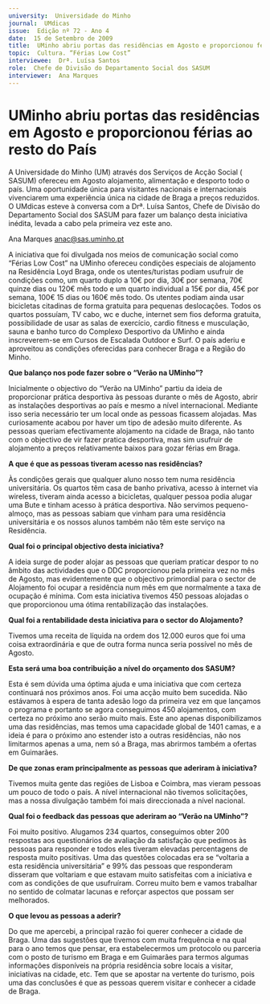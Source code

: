 ```yaml
---
university:  Universidade do Minho
journal:  UMdicas
issue:  Edição nº 72 - Ano 4
date:  15 de Setembro de 2009
title:  UMinho abriu portas das residências em Agosto e proporcionou férias ao resto do País
topic:  Cultura. “Férias Low Cost”
interviewee:  Drª. Luísa Santos
role:  Chefe de Divisão do Departamento Social dos SASUM
interviewer:  Ana Marques
--- 
```


# UMinho abriu portas das residências em Agosto e proporcionou férias ao resto do País 

A Universidade do Minho (UM) através dos Serviços de Acção Social ( SASUM) ofereceu em Agosto alojamento, alimentação e desporto todo o país. Uma oportunidade única para visitantes nacionais e internacionais vivenciarem uma experiência única na cidade de Braga a preços reduzidos. O UMdicas esteve à conversa com a Drª. Luísa Santos, Chefe de Divisão do Departamento Social dos SASUM para fazer um balanço desta iniciativa inédita, levada a cabo pela primeira vez este ano.
 
Ana Marques anac@sas.uminho.pt 


A iniciativa que foi divulgada nos meios de comunicação social como “Férias Low Cost” na UMinho ofereceu condições especiais de alojamento na Residência Loyd Braga, onde os utentes/turistas podiam usufruir de condições como, um quarto duplo a 10€ por dia, 30€ por semana, 70€ quinze dias ou 120€ mês todo e um quarto individual a 15€ por dia, 45€ por semana, 100€ 15 dias ou 160€ mês todo. Os utentes podiam ainda usar bicicletas citadinas de forma gratuita para pequenas deslocações. Todos os quartos possuíam, TV cabo, wc e duche, internet sem fios deforma gratuita, possibilidade de usar as salas de exercício, cardio fitness e musculação, sauna e banho turco do Complexo Desportivo da UMinho e ainda inscreverem-se em Cursos de Escalada Outdoor e Surf. O país aderiu e aproveitou as condições oferecidas para conhecer Braga e a Região do Minho.
 

**Que balanço nos pode fazer sobre o “Verão na UMinho”?**

Inicialmente o objectivo do “Verão na UMinho” partiu da ideia de proporcionar prática desportiva às pessoas durante o mês de Agosto, abrir as instalações desportivas ao país e mesmo a nível internacional. Mediante isso seria necessário ter um local onde as pessoas ficassem alojadas. Mas curiosamente acabou por haver um tipo de adesão muito diferente.
As pessoas queriam efectivamente alojamento na cidade de Braga, não tanto com o objectivo de vir fazer pratica desportiva, mas sim usufruir de alojamento a preços relativamente baixos para gozar férias em Braga.
 

**A que é que as pessoas tiveram acesso nas residências?**

Às condições gerais que qualquer aluno nosso tem numa residência universitária. Os quartos têm casa de banho privativa, acesso à internet via wireless, tiveram ainda acesso a bicicletas, qualquer pessoa podia alugar uma Bute e tinham acesso à prática desportiva. Não servimos pequeno-almoço, mas as pessoas sabiam que vinham para uma residência universitária e os nossos alunos também não têm este serviço na Residência.
 

**Qual foi o principal objectivo desta iniciativa?**

A ideia surge de poder alojar as pessoas que queriam praticar despor to no âmbito das actividades que o DDC proporcionou pela primeira vez no mês de Agosto, mas evidentemente que o objectivo primordial para o sector de Alojamento foi ocupar a residência num mês em que normalmente a taxa de ocupação é mínima. Com esta iniciativa tivemos 450 pessoas alojadas o que proporcionou uma ótima rentabilização das instalações.
 

**Qual foi a rentabilidade desta iniciativa para o sector do Alojamento?**

Tivemos uma receita de líquida na ordem dos 12.000 euros que foi uma coisa extraordinária e que de outra forma nunca seria possível no mês de Agosto.


**Esta será uma boa contribuição a nível do orçamento dos SASUM?**

Esta é sem dúvida uma óptima ajuda e uma iniciativa que com certeza continuará nos próximos anos. Foi uma acção muito bem sucedida. Não estávamos à espera de tanta adesão logo da primeira vez em que lançamos o programa e portanto se agora conseguimos 450 alojamentos, com certeza no próximo ano serão muito mais. Este ano apenas disponibilizamos uma das residências, mas temos uma capacidade global de 1401 camas, e a ideia é para o próximo ano estender isto a outras residências, não nos limitarmos apenas a uma, nem só a Braga, mas abrirmos também a ofertas em Guimarães.
 

**De que zonas eram principalmente as pessoas que aderiram à iniciativa?**

Tivemos muita gente das regiões de Lisboa e Coimbra, mas vieram pessoas um pouco de todo o país.
A nível internacional não tivemos solicitações, mas a nossa divulgação também foi mais direccionada a nível nacional.
 

**Qual foi o feedback das pessoas que aderiram ao “Verão na UMinho”?**

Foi muito positivo. Alugamos 234 quartos, conseguimos obter 200 respostas aos questionários de avaliação da satisfação que pedimos às pessoas para responder e todos eles tiveram elevadas percentagens de resposta muito positivas.
Uma das questões colocadas era se “voltaria a esta residência universitária” e 99% das pessoas que responderam disseram que voltariam e que estavam muito satisfeitas com a iniciativa e com as condições de que usufruíram.
Correu muito bem e vamos trabalhar no sentido de colmatar lacunas e reforçar aspectos que possam ser melhorados.
 

**O que levou as pessoas a aderir?**

Do que me apercebi, a principal razão foi querer conhecer a cidade de Braga. Uma das sugestões que tivemos com muita frequência e na qual para o ano temos que pensar, era estabelecermos um protocolo ou parceria com o posto de turismo em Braga e em Guimarães para termos algumas informações disponíveis na própria residência sobre locais a visitar, iniciativas na cidade, etc.
Tem que se apostar na vertente do turismo, pois uma das conclusões é que as pessoas querem visitar e conhecer a cidade de Braga.

